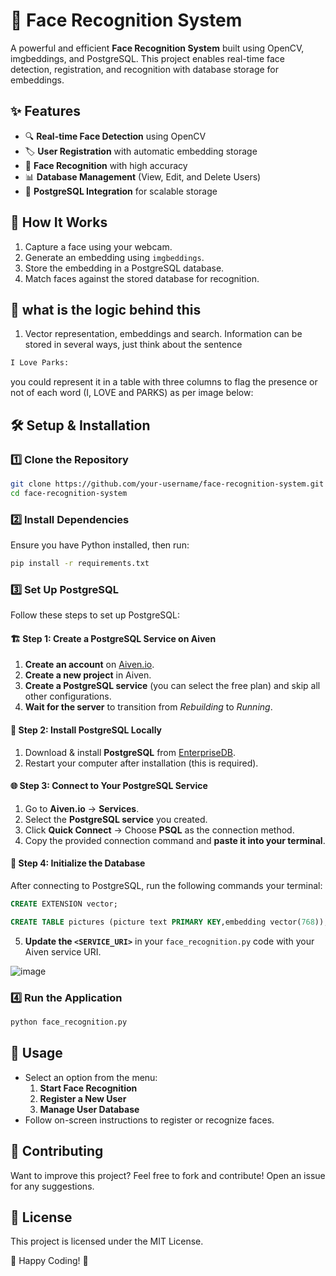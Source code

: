 # 🚀 Face Recognition System

A powerful and efficient **Face Recognition System** built using OpenCV, imgbeddings, and PostgreSQL. This project enables real-time face detection, registration, and recognition with database storage for embeddings.

## ✨ Features
- 🔍 **Real-time Face Detection** using OpenCV
- 🏷 **User Registration** with automatic embedding storage
- 🤖 **Face Recognition** with high accuracy
- 📊 **Database Management** (View, Edit, and Delete Users)
- 🚀 **PostgreSQL Integration** for scalable storage

## 📸 How It Works
1. Capture a face using your webcam.
2. Generate an embedding using `imgbeddings`.
3. Store the embedding in a PostgreSQL database.
4. Match faces against the stored database for recognition.

## 📸 what is the logic behind this
1. Vector representation, embeddings and search.
Information can be stored in several ways, just think about the sentence

```bash
I Love Parks:
```
you could represent it in a table with three columns to flag the presence or not of each word (I, LOVE and PARKS) as per image below:

## 🛠 Setup & Installation

### 1️⃣ Clone the Repository
```bash
git clone https://github.com/your-username/face-recognition-system.git
cd face-recognition-system
```

### 2️⃣ Install Dependencies
Ensure you have Python installed, then run:
```bash
pip install -r requirements.txt
```

### 3️⃣ Set Up PostgreSQL
Follow these steps to set up PostgreSQL:

#### 🏗 Step 1: Create a PostgreSQL Service on Aiven
1. **Create an account** on [Aiven.io](https://aiven.io).
2. **Create a new project** in Aiven.
3. **Create a PostgreSQL service** (you can select the free plan) and skip all other configurations.
4. **Wait for the server** to transition from *Rebuilding* to *Running*.

#### 🔧 Step 2: Install PostgreSQL Locally
1. Download & install **PostgreSQL** from [EnterpriseDB](https://www.enterprisedb.com/downloads/postgres-postgresql-downloads).
2. Restart your computer after installation (this is required).

#### 🌐 Step 3: Connect to Your PostgreSQL Service
1. Go to **Aiven.io** → **Services**.
2. Select the **PostgreSQL service** you created.
3. Click **Quick Connect** → Choose **PSQL** as the connection method.
4. Copy the provided connection command and **paste it into your terminal**.

#### 📜 Step 4: Initialize the Database
After connecting to PostgreSQL, run the following commands your terminal:

```sql
CREATE EXTENSION vector;

CREATE TABLE pictures (picture text PRIMARY KEY,embedding vector(768));
```
5. **Update the `<SERVICE_URI>`** in your `face_recognition.py` code with your Aiven service URI.
   
![image](https://github.com/user-attachments/assets/e83297d5-01b7-4a56-865f-d66b71408aed)


### 4️⃣ Run the Application
```bash
python face_recognition.py
```

## 🎯 Usage
- Select an option from the menu:
  1. **Start Face Recognition**
  2. **Register a New User**
  3. **Manage User Database**
- Follow on-screen instructions to register or recognize faces.

## 📌 Contributing
Want to improve this project? Feel free to fork and contribute! Open an issue for any suggestions.

## 📜 License
This project is licensed under the MIT License.

🚀 Happy Coding! 🎯

